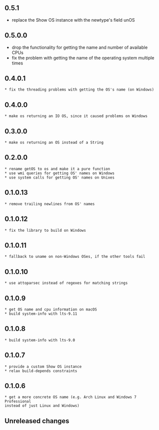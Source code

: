 ## 0.5.1
  * replace the Show OS instance with the newtype's field unOS
## 0.5.0.0
  * drop the functionality for getting the name and number of available CPUs
  * fix the problem with getting the name of the operating system multiple times
## 0.4.0.1
	* fix the threading problems with getting the OS's name (on Windows)
## 0.4.0.0
	* make os returning an IO OS, since it caused problems on Windows
## 0.3.0.0
	* make os returning an OS instead of a String
## 0.2.0.0
	* rename getOS to os and make it a pure function
	* use wmi queries for getting OS' names on Windows
	* use system calls for getting OS' names on Unixes
## 0.1.0.13
	* remove trailing newlines from OS' names
## 0.1.0.12
	* fix the library to build on Windows
## 0.1.0.11
	* fallback to uname on non-Windows OSes, if the other tools fail
## 0.1.0.10
	* use attoparsec instead of regexes for matching strings
## 0.1.0.9
	* get OS name and cpu information on macOS
	* build system-info with lts-9.11
## 0.1.0.8
	* build system-info with lts-9.0
## 0.1.0.7
	* provide a custom Show OS instance
	* relax build-depends constraints
## 0.1.0.6
	* get a more concrete OS name (e.g. Arch Linux and Windows 7 Professional
	instead of just Linux and Windows)

## Unreleased changes
